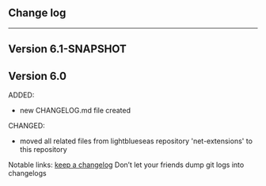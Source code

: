 ## Change log
----------------------

Version 6.1-SNAPSHOT
-------------


Version 6.0
-------------

ADDED:

- new CHANGELOG.md file created

CHANGED:

- moved all related files from lightblueseas repository 'net-extensions' to this repository

Notable links:
[keep a changelog](http://keepachangelog.com/en/1.0.0/) Don’t let your friends dump git logs into changelogs
